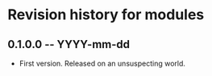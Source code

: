 # Revision history for modules

## 0.1.0.0 -- YYYY-mm-dd

* First version. Released on an unsuspecting world.
